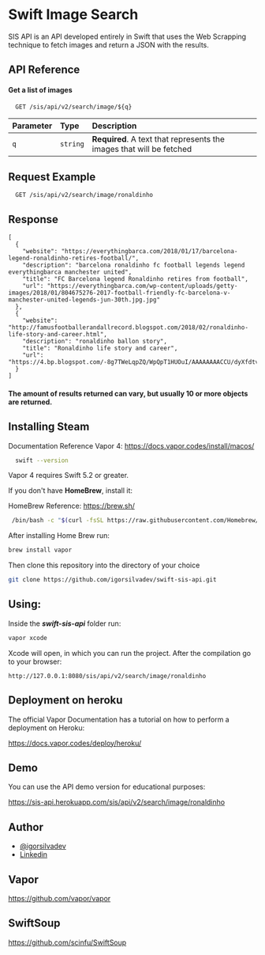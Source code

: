 
# Swift Image Search

SIS API is an API developed entirely in Swift that uses the Web Scrapping technique to fetch images and return a JSON with the results.


## API Reference

#### Get a list of images

```http
  GET /sis/api/v2/search/image/${q}
```

| Parameter | Type     | Description                |
| :-------- | :------- | :------------------------- |
| `q` | `string` | **Required**. A text that represents the images that will be fetched |


## Request Example

```http
  GET /sis/api/v2/search/image/ronaldinho
```
## Response

````
[ 
  {
    "website": "https://everythingbarca.com/2018/01/17/barcelona-legend-ronaldinho-retires-football/",
    "description": "barcelona ronaldinho fc football legends legend everythingbarca manchester united",
    "title": "FC Barcelona legend Ronaldinho retires from football",
    "url": "https://everythingbarca.com/wp-content/uploads/getty-images/2018/01/804675276-2017-football-friendly-fc-barcelona-v-manchester-united-legends-jun-30th.jpg.jpg"
  },
  {
    "website": "http://famusfootballerandallrecord.blogspot.com/2018/02/ronaldinho-life-story-and-career.html",
    "description": "ronaldinho ballon story",
    "title": "Ronaldinho life story and career",
    "url": "https://4.bp.blogspot.com/-8g7TWeLqpZQ/WpQpT1HUOuI/AAAAAAAACCU/dyXfdtvFRYkADtKgd4zYOwmazqd9yrmQgCLcBGAs/s1600/2609760.main_image.jpg"
  }
]
````
#### The amount of results returned can vary, but usually 10 or more objects are returned.






## Installing Steam

Documentation Reference Vapor 4: 
https://docs.vapor.codes/install/macos/

```bash
  swift --version
```
Vapor 4 requires Swift 5.2 or greater.

If you don't have **HomeBrew**, install it: 

HomeBrew Reference: https://brew.sh/

```bash 
 /bin/bash -c "$(curl -fsSL https://raw.githubusercontent.com/Homebrew/install/HEAD/install.sh)"
```

After installing Home Brew run: 
```bash 
brew install vapor
```

Then clone this repository into the directory of your choice

```bash 
git clone https://github.com/igorsilvadev/swift-sis-api.git
```

## Using:

Inside the ***swift-sis-api*** folder run: 
```bash 
vapor xcode
```
Xcode will open, in which you can run the project. After the compilation go to your browser: 

```http
http://127.0.0.1:8080/sis/api/v2/search/image/ronaldinho

```

## Deployment on heroku

The official Vapor Documentation has a tutorial on how to perform a deployment on Heroku:

https://docs.vapor.codes/deploy/heroku/


## Demo 

You can use the API demo version for educational purposes:

https://sis-api.herokuapp.com/sis/api/v2/search/image/ronaldinho



## Author

- [@igorsilvadev](https://www.github.com/igorsilvadev)
- [Linkedin](https://www.linkedin.com/in/igorsilvadev/)

## Vapor 

https://github.com/vapor/vapor

##  SwiftSoup
https://github.com/scinfu/SwiftSoup


